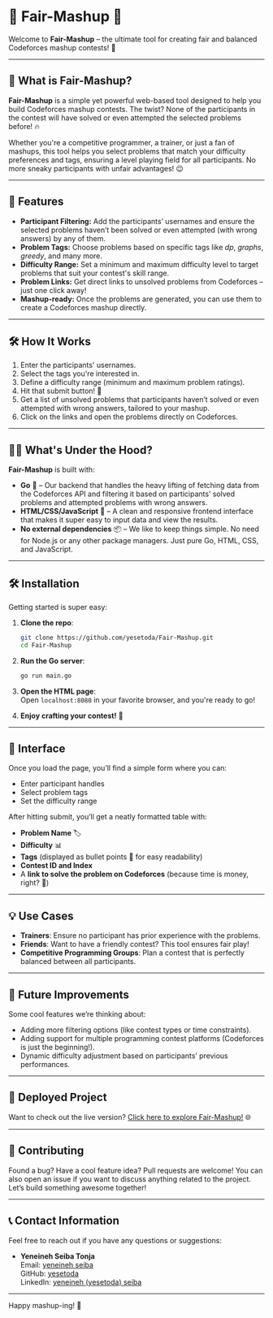 
# 🎉 Fair-Mashup 🎯

Welcome to **Fair-Mashup** – the ultimate tool for creating fair and balanced Codeforces mashup contests! 🎊

---

## 🌟 What is Fair-Mashup?

**Fair-Mashup** is a simple yet powerful web-based tool designed to help you build Codeforces mashup contests. The twist? None of the participants in the contest will have solved or even attempted  the selected problems before! 🔥

Whether you're a competitive programmer, a trainer, or just a fan of mashups, this tool helps you select problems that match your difficulty preferences and tags, ensuring a level playing field for all participants. No more sneaky participants with unfair advantages! 😉

---

## 🚀 Features

- **Participant Filtering:** Add the participants’ usernames and ensure the selected problems haven’t been solved or even attempted (with wrong answers) by any of them.
- **Problem Tags:** Choose problems based on specific tags like *dp*, *graphs*, *greedy*, and many more.
- **Difficulty Range:** Set a minimum and maximum difficulty level to target problems that suit your contest's skill range.
- **Problem Links:** Get direct links to unsolved problems from Codeforces – just one click away!
- **Mashup-ready:** Once the problems are generated, you can use them to create a Codeforces mashup directly.

---

## 🛠️ How It Works

1. Enter the participants' usernames.
2. Select the tags you're interested in.
3. Define a difficulty range (minimum and maximum problem ratings).
4. Hit that submit button! 🎯
5. Get a list of unsolved problems that participants haven’t solved or even attempted with wrong answers, tailored to your mashup.
6. Click on the links and open the problems directly on Codeforces.

---

## 🧑‍💻 What's Under the Hood?

**Fair-Mashup** is built with:

- **Go** 🐹 – Our backend that handles the heavy lifting of fetching data from the Codeforces API and filtering it based on participants’ solved problems and attempted problems with wrong answers.
- **HTML/CSS/JavaScript** 🎨 – A clean and responsive frontend interface that makes it super easy to input data and view the results.
- **No external dependencies** 📦 – We like to keep things simple. No need for Node.js or any other package managers. Just pure Go, HTML, CSS, and JavaScript.

---

## 🛠️ Installation

Getting started is super easy:

1. **Clone the repo**:
   ```bash
   git clone https://github.com/yesetoda/Fair-Mashup.git
   cd Fair-Mashup
   ```
   
2. **Run the Go server**:
   ```bash
   go run main.go
   ```

3. **Open the HTML page**:  
   Open `localhost:8080` in your favorite browser, and you're ready to go!

4. **Enjoy crafting your contest!** 🎉

---

## 🎨 Interface

Once you load the page, you’ll find a simple form where you can:

- Enter participant handles
- Select problem tags
- Set the difficulty range

After hitting submit, you’ll get a neatly formatted table with:

- **Problem Name** 🏷️
- **Difficulty** 📊
- **Tags** (displayed as bullet points 🔵 for easy readability)
- **Contest ID and Index**
- A **link to solve the problem on Codeforces** (because time is money, right? 💸)

---

## 💡 Use Cases

- **Trainers**: Ensure no participant has prior experience with the problems.
- **Friends**: Want to have a friendly contest? This tool ensures fair play!
- **Competitive Programming Groups**: Plan a contest that is perfectly balanced between all participants.

---

## 🔧 Future Improvements

Some cool features we’re thinking about:

- Adding more filtering options (like contest types or time constraints).
- Adding support for multiple programming contest platforms (Codeforces is just the beginning!).
- Dynamic difficulty adjustment based on participants’ previous performances.

---

## 🎉 Deployed Project

Want to check out the live version? [Click here to explore Fair-Mashup!](https://fair-mashup.onrender.com/) 🌐

---

## 🤝 Contributing

Found a bug? Have a cool feature idea? Pull requests are welcome! You can also open an issue if you want to discuss anything related to the project. Let’s build something awesome together!

---
## 📞 Contact Information

Feel free to reach out if you have any questions or suggestions:

- **Yeneineh Seiba Tonja**  
  Email: [yeneineh seiba](mailto:yeneinehseiba@gmail.com)  
  GitHub: [yesetoda](https://github.com/yesetoda)  
  LinkedIn: [yeneineh (yesetoda) seiba](https://www.linkedin.com/in/yeneineh-seiba-88110227b/)
---
Happy mashup-ing! 🎉
